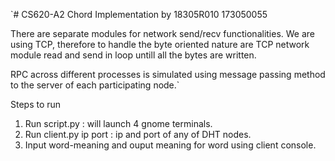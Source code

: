 `# CS620-A2
Chord Implementation
by
18305R010
173050055

There are separate modules for network send/recv functionalities. We are using TCP, therefore to handle the byte oriented nature are TCP network module read and send in loop untill all the bytes are written.

RPC across different processes is simulated using message passing method to the server of each participating node.`

Steps to run
   1. Run script.py  : will launch 4 gnome terminals.
   2. Run client.py ip port  : ip and port of any of DHT nodes.
   3. Input word-meaning and ouput meaning for word using client console.
   
   